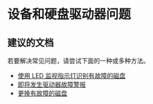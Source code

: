 
<properties 
    pageTitle="Appliance and Hard Drive issues"
    description="设备和硬盘驱动器问题"
    service="microsoft.storsimple"
    resource=""
    authors="divka78"
    displayOrder=""
    selfHelpType="generic"
    supportTopicIds="32295651"
    resourceTags=""
    productPesIds="15438"
    cloudEnvironments="public"
/>


# <a name="appliance-and-hard-drive-issues"></a>设备和硬盘驱动器问题

## <a name="recommended-documents"></a>**建议的文档**

若要解决常见问题，请尝试下面的一种或多种方法。
- [使用 LED 监视指示灯识别有故障的磁盘](hhttps://docs.microsoft.com/azure/storsimple/storsimple-monitoring-indicators#disk-drive-indicator-leds-for-the-primary-enclosure-and-ebod-enclosure)<br>
- [即将发生驱动器故障警报](https://docs.microsoft.com/azure/storsimple/storsimple-manage-alerts#hardware-alerts)<br>
- [更换有故障的磁盘](https://docs.microsoft.com/azure/storsimple/storsimple-disk-drive-replacement)


